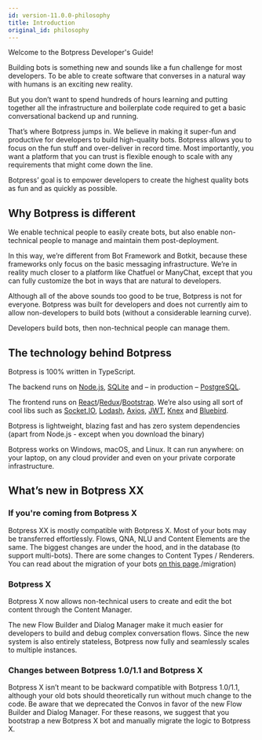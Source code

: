 ```yaml
---
id: version-11.0.0-philosophy
title: Introduction
original_id: philosophy
---
```


Welcome to the Botpress Developer's Guide!

Building bots is something new and sounds like a fun challenge for most developers.
To be able to create software that converses in a natural way with humans is an exciting new reality.

But you don’t want to spend hundreds of hours learning and putting together all
the infrastructure and boilerplate code required to get a basic conversational backend up and running.

That’s where Botpress jumps in. We believe in making it super-fun and productive for developers
to build high-quality bots. Botpress allows you to focus on the fun stuff and over-deliver in record time.
Most importantly, you want a platform that you can trust is flexible enough to scale with
any requirements that might come down the line.

Botpress’ goal is to empower developers to create the highest quality bots as fun and as quickly as possible.

## Why Botpress is different

We enable technical people to easily create bots, but also enable non-technical people
to manage and maintain them post-deployment.

In this way, we’re different from Bot Framework and Botkit, because these frameworks only
focus on the basic messaging infrastructure. We’re in reality much closer to a platform like
Chatfuel or ManyChat, except that you can fully customize the bot in ways that are natural to developers.

Although all of the above sounds too good to be true, Botpress is not for everyone.
Botpress was built for developers and does not currently aim to allow non-developers
to build bots (without a considerable learning curve).

Developers build bots, then non-technical people can manage them.

## The technology behind Botpress

Botpress is 100% written in TypeScript.

The backend runs on [Node.js](https://nodejs.org), [SQLite](https://www.sqlite.org) and – in production – [PostgreSQL](https://www.postgresql.org).

The frontend runs on [React](https://reactjs.org)/[Redux](https://redux.js.org)/[Bootstrap](https://getbootstrap.com/).
We’re also using all sort of cool libs such as [Socket.IO](https://socket.io/), [Lodash](https://lodash.com/), [Axios](https://github.com/axios/axios), [JWT](https://jwt.io/), [Knex](http://knexjs.org/) and [Bluebird](http://bluebirdjs.com/).

Botpress is lightweight, blazing fast and has zero system dependencies (apart from Node.js - except when you download the binary)

Botpress works on Windows, macOS, and Linux. It can run anywhere: on your laptop, on any cloud provider
and even on your private corporate infrastructure.

## What’s new in Botpress XX

### If you're coming from Botpress X

Botpress XX is mostly compatible with Botpress X. Most of your bots may be transferred effortlessly. Flows, QNA, NLU and Content Elements are the same. The biggest changes are under the hood, and in the database (to support multi-bots). There are some changes to Content Types / Renderers. You can read about the migration of your bots [on this page]()./migration)

### Botpress X

Botpress X now allows non-technical users to create and edit the bot content through the Content Manager.

The new Flow Builder and Dialog Manager make it much easier for developers to build and debug complex conversation flows.
Since the new system is also entirely stateless, Botpress now fully and seamlessly scales to multiple instances.

### Changes between Botpress 1.0/1.1 and Botpress X

Botpress X isn’t meant to be backward compatible with Botpress 1.0/1.1, although your old bots should theoretically
run without much change to the code. Be aware that we deprecated the Convos in favor of the new
Flow Builder and Dialog Manager. For these reasons, we suggest that you bootstrap a new
Botpress X bot and manually migrate the logic to Botpress X.
